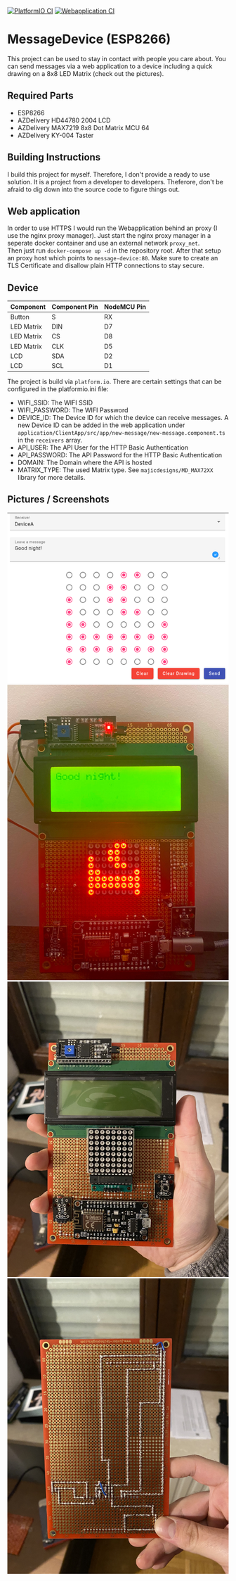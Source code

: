 [![PlatformIO CI](https://github.com/hieronymusma/MessageDevice/actions/workflows/device.yml/badge.svg)](https://github.com/hieronymusma/MessageDevice/actions/workflows/device.yml)
[![Webapplication CI](https://github.com/hieronymusma/MessageDevice/actions/workflows/web-application.yml/badge.svg)](https://github.com/hieronymusma/MessageDevice/actions/workflows/web-application.yml)
# MessageDevice (ESP8266)
This project can be used to stay in contact with people you care about. You can send messages via a web application to a device including a quick drawing on a 8x8 LED Matrix (check out the pictures).
## Required Parts
* ESP8266
* AZDelivery HD44780 2004 LCD
* AZDelivery MAX7219 8x8 Dot Matrix MCU 64
* AZDelivery KY-004 Taster
## Building Instructions
I build this project for myself. Therefore, I don't provide a ready to use solution. It is a project from a developer to developers. Theferore, don't be afraid to dig down into the source code to figure things out.
## Web application
In order to use HTTPS I would run the Webapplication behind an proxy (I use the nginx proxy manager). Just start the nginx proxy manager in a seperate docker container and use an external network `proxy_net`.  
Then just run `docker-compose up -d` in the repository root. After that setup an proxy host which points to `message-device:80`. Make sure to create an TLS Certificate and disallow plain HTTP connections to stay secure.
## Device
| Component  | Component Pin | NodeMCU Pin |
|------------|---------------|-------------|
| Button     | S             | RX          |
| LED Matrix | DIN           | D7          |
| LED Matrix | CS            | D8          |
| LED Matrix | CLK           | D5          |
| LCD        | SDA           | D2          |
| LCD        | SCL           | D1          |

The project is build via `platform.io`. There are certain settings that can be configured in the platformio.ini file:
* WIFI_SSID: The WIFI SSID
* WIFI_PASSWORD: The WIFI Password
* DEVICE_ID: The Device ID for which the device can receive messages. A new Device ID can be added in the web application under `application/ClientApp/src/app/new-message/new-message.component.ts` in the `receivers` array.
* API_USER: The API User for the HTTP Basic Authentication
* API_PASSWORD: The API Password for the HTTP Basic Authentication
* DOMAIN: The Domain where the API is hosted
* MATRIX_TYPE: The used Matrix type. See `majicdesigns/MD_MAX72XX` library for more details.

## Pictures / Screenshots
![web application](doc/web_application.png?raw=true)
![good night message](doc/good_night.jpeg?raw=true)
![device front](doc/device_front.jpeg?raw=true)
![device back](doc/device_back.jpeg?raw=true)